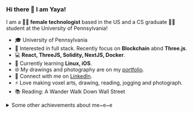 ### Hi there 👋  I am Yaya!

I am a **👩‍💻 female technologist** based in the US and a CS graduate 👩‍🎓 student at the University of Pennsylvania!  

* 🎓  University of Pennsylvania
* 🧐   Interested in full stack. Recently focus on **Blockchain** abnd **Three.js**.
* 💻   **React, ThreeJS, Solidity, NextJS, Docker**.
* 🌱   Currently learning **Linux, iOS**.
* 🌐   My drawings and photography are on my [portfolio](https://www.yayingliang.com).
* 🤝   Connect with me on [LinkedIn](https://www.linkedin.com/in/yaya-l-8a28171a2/).
* ⚡    Love making voxel arts, drawing, reading, jogging and photograph.
* 📚   Reading: A Wander Walk Down Wall Street

<details>
  <summary>Some other achievements about me~e~e</summary>
  <br>

* 💖   Be proud of UVA & UPenn. 🐾 Proud WaHoo & Quaker. Love Algorithms.
* 🎉   Been a math teacher at **AMHS** (top 1 high school in the US) for 3 years.


<!-- - 🔭 I’m currently working on ...
- 🌱 I’m currently learning ...
- 👯 I’m looking to collaborate on ...
- 🤔 I’m looking for help with ...
- 💬 Ask me about ...
- 📫 How to reach me: ...
- 😄 Pronouns: ...
- ⚡ Fun fact: ... -->

